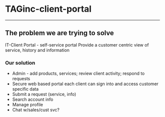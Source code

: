 # TAGinc-client-portal

<hr />

## The problem we are trying to solve

IT-Client Portal - self-service portal
Provide a customer centric view of service, history and information

### Our solution

- Admin - add products, services; review client activity; respond to requests
- Secure web based portal each client can sign into and access customer specific data
- Submit a request (service, info)
- Search account info
- Manage profile
- Chat w/sales/cust svc?
